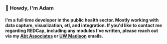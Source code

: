 <h3>🌈 Howdy, I'm Adam</h3>

#### I'm a full time developer in the public health sector. Mostly working with data capture, visualization, etl, and integration. If you'd like to contact me regarding REDCap, including any modules I've written, please reach out via my [Abt Associates](mailto:adam_nunez@abtassoc.com) or [UW Madison](mailto:adam.nunez@ctri.wisc.edu) emails. 
